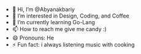 - 👋 Hi, I’m @Abyanakbariy
- 👀 I’m interested in Design, Coding, and Coffee
- 🌱 I’m currently learning Go-Lang
- 📫 How to reach me give me candy :)
- 😄 Pronouns: He
- ⚡ Fun fact: i always listening music with cooking

<!---
Abyanakbariy/Abyanakbariy is a ✨ special ✨ repository because its `README.md` (this file) appears on your GitHub profile.
You can click the Preview link to take a look at your changes.
--->
